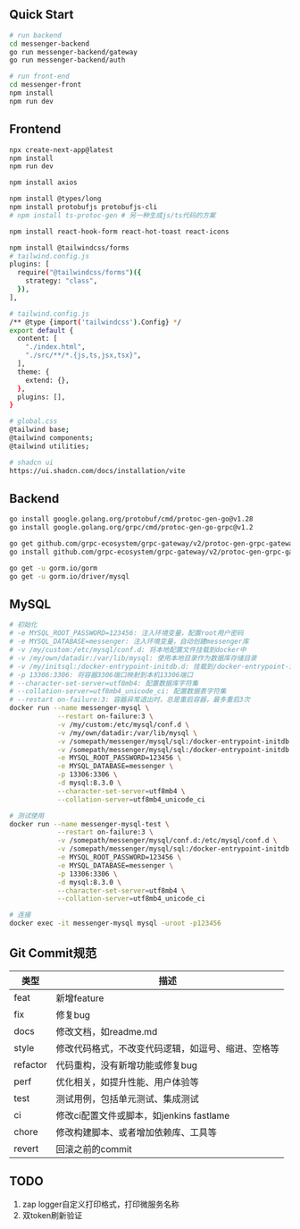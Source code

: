 ## Quick Start
```bash
# run backend
cd messenger-backend
go run messenger-backend/gateway
go run messenger-backend/auth

# run front-end
cd messenger-front
npm install
npm run dev
```

## Frontend
```bash
npx create-next-app@latest
npm install
npm run dev

npm install axios

npm install @types/long
npm install protobufjs protobufjs-cli
# npm install ts-protoc-gen # 另一种生成js/ts代码的方案

npm install react-hook-form react-hot-toast react-icons

npm install @tailwindcss/forms
# tailwind.config.js
plugins: [
  require("@tailwindcss/forms")({
    strategy: "class",
  }),
],

# tailwind.config.js
/** @type {import('tailwindcss').Config} */
export default {
  content: [
    "./index.html",
    "./src/**/*.{js,ts,jsx,tsx}",
  ],
  theme: {
    extend: {},
  },
  plugins: [],
}

# global.css
@tailwind base;
@tailwind components;
@tailwind utilities;

# shadcn ui
https://ui.shadcn.com/docs/installation/vite
```

## Backend
```bash
go install google.golang.org/protobuf/cmd/protoc-gen-go@v1.28
go install google.golang.org/grpc/cmd/protoc-gen-go-grpc@v1.2

go get github.com/grpc-ecosystem/grpc-gateway/v2/protoc-gen-grpc-gateway github.com/grpc-ecosystem/grpc-gateway/v2/protoc-gen-openapiv2
go install github.com/grpc-ecosystem/grpc-gateway/v2/protoc-gen-grpc-gateway github.com/grpc-ecosystem/grpc-gateway/v2/protoc-gen-openapiv2

go get -u gorm.io/gorm
go get -u gorm.io/driver/mysql
```

## MySQL
```bash
# 初始化
# -e MYSQL_ROOT_PASSWORD=123456: 注入环境变量，配置root用户密码
# -e MYSQL_DATABASE=messenger: 注入环境变量，自动创建messenger库
# -v /my/custom:/etc/mysql/conf.d: 将本地配置文件挂载到docker中
# -v /my/own/datadir:/var/lib/mysql: 使用本地目录作为数据库存储目录
# -v /my/initsql:/docker-entrypoint-initdb.d: 挂载到/docker-entrypoint-initdb.d目录的脚本，容器初始化时会自动执行
# -p 13306:3306: 将容器3306端口映射到本机13306端口
# --character-set-server=utf8mb4: 配置数据库字符集
# --collation-server=utf8mb4_unicode_ci: 配置数据表字符集
# --restart on-failure:3: 容器异常退出时，总是重启容器，最多重启3次
docker run --name messenger-mysql \
            --restart on-failure:3 \
            -v /my/custom:/etc/mysql/conf.d \
            -v /my/own/datadir:/var/lib/mysql \
            -v /somepath/messenger/mysql/sql:/docker-entrypoint-initdb.d \
            -v /somepath/messenger/mysql/sql:/docker-entrypoint-initdb.d \
            -e MYSQL_ROOT_PASSWORD=123456 \
            -e MYSQL_DATABASE=messenger \
            -p 13306:3306 \
            -d mysql:8.3.0 \
            --character-set-server=utf8mb4 \
            --collation-server=utf8mb4_unicode_ci

# 测试使用
docker run --name messenger-mysql-test \
            --restart on-failure:3 \
            -v /somepath/messenger/mysql/conf.d:/etc/mysql/conf.d \
            -v /somepath/messenger/mysql/sql:/docker-entrypoint-initdb.d \
            -e MYSQL_ROOT_PASSWORD=123456 \
            -e MYSQL_DATABASE=messenger \
            -p 13306:3306 \
            -d mysql:8.3.0 \
            --character-set-server=utf8mb4 \
            --collation-server=utf8mb4_unicode_ci

# 连接
docker exec -it messenger-mysql mysql -uroot -p123456
```

## Git Commit规范
| 类型     | 描述                                               |
| -------- | -------------------------------------------------- |
| feat     | 新增feature                                        |
| fix      | 修复bug                                            |
| docs     | 修改文档，如readme.md                              |
| style    | 修改代码格式，不改变代码逻辑，如逗号、缩进、空格等 |
| refactor | 代码重构，没有新增功能或修复bug                    |
| perf     | 优化相关，如提升性能、用户体验等                   |
| test     | 测试用例，包括单元测试、集成测试                   |
| ci       | 修改ci配置文件或脚本，如jenkins fastlame           |
| chore    | 修改构建脚本、或者增加依赖库、工具等               |
| revert   | 回滚之前的commit                                   |

## TODO
1. zap logger自定义打印格式，打印微服务名称
2. 双token刷新验证